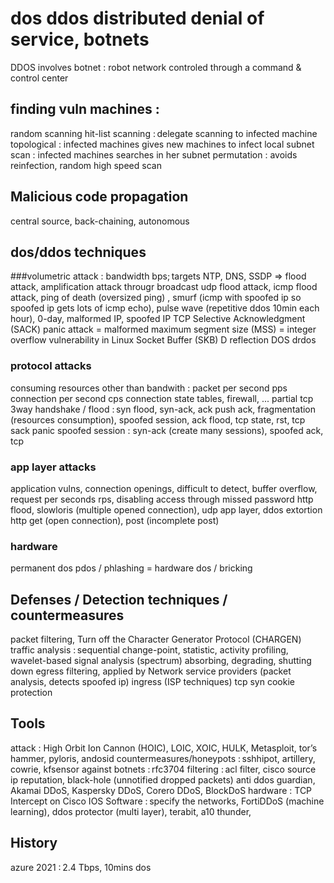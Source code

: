 # dos ddos distributed denial of service, botnets

DDOS involves botnet : robot network controled through a command & control center

## finding vuln machines : 
random scanning
hit-list scanning : delegate scanning to infected machine
topological : infected machines gives new machines to infect
local subnet scan : infected machines searches in her subnet
permutation : avoids reinfection, random high speed scan

## Malicious code propagation
central source, back-chaining, autonomous

## dos/ddos techniques
###volumetric attack : 
bandwidth bps; targets NTP, DNS, SSDP => flood attack, amplification attack througr broadcast
udp flood attack, icmp flood attack, ping of death (oversized ping) , smurf (icmp with spoofed ip so spoofed ip gets lots of icmp echo), pulse wave (repetitive ddos 10min each hour), 0-day, malformed IP, spoofed IP
TCP Selective Acknowledgment (SACK) panic attack = malformed maximum segment size (MSS) = integer overflow vulnerability in Linux Socket Buffer (SKB) 
D reflection DOS drdos

### protocol attacks
consuming resources other than bandwith : packet per second pps connection per second cps
connection state tables, firewall, ...
partial tcp 3way handshake / flood : syn flood, syn-ack, ack push ack, 
fragmentation (resources consumption), spoofed session, ack flood, tcp state, rst, tcp sack panic
spoofed session : syn-ack (create many sessions), spoofed ack, tcp

### app layer attacks
application vulns, connection openings, difficult to detect, buffer overflow, request per seconds rps, disabling access through missed password
http flood, slowloris (multiple opened connection), udp app layer, ddos extortion
http get (open connection), post (incomplete post)

### hardware
permanent dos pdos / phlashing = hardware dos / bricking

## Defenses / Detection techniques / countermeasures
packet filtering, 
Turn off the Character Generator Protocol (CHARGEN) 
traffic analysis : sequential change-point, statistic, activity profiling, wavelet-based signal analysis (spectrum)
absorbing, degrading, shutting down
egress filtering, applied by Network service providers (packet analysis, detects spoofed ip)
ingress (ISP techniques)
tcp syn cookie protection

## Tools
attack : High Orbit Ion Cannon (HOIC), LOIC, XOIC, HULK, Metasploit, tor’s hammer, pyloris, andosid
countermeasures/honeypots : sshhipot, artillery, cowrie, kfsensor
against botnets : rfc3704 filtering : acl filter, cisco source ip reputation, black-hole (unnotified dropped packets)
anti ddos guardian, Akamai DDoS, Kaspersky DDoS, Corero DDoS, BlockDoS 
hardware : TCP Intercept on Cisco IOS Software : specify the networks, FortiDDoS (machine learning), ddos protector (multi layer), terabit, a10 thunder,
 
## History
azure 2021 : 2.4 Tbps, 10mins dos
